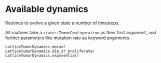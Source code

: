 # Available dynamics

Routines to evolve a given state a number of timesteps.

All routines take a `state::TumorConfiguration` as their first argument, and
further parameters like mutation rate as keyword arguments.

```@docs
LatticeTumorDynamics.moran!
LatticeTumorDynamics.die_or_proliferate!
LatticeTumorDynamics.exponential!
```
